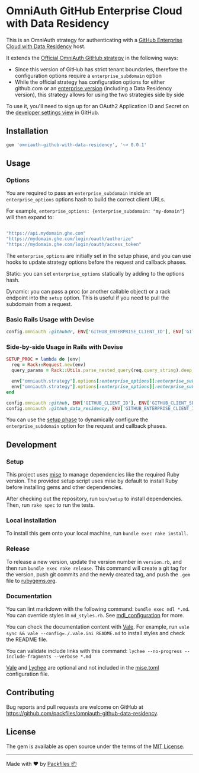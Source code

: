 # OmniAuth GitHub Enterprise Cloud with Data Residency

This is an OmniAuth strategy for authenticating with a [GitHub Enterprise Cloud with Data Residency][1] host.

It extends the [Official OmniAuth GitHub strategy][2] in the following ways:

- Since this version of GitHub has strict tenant boundaries,
therefore the configuration options require a `enterprise_subdomain` option
- While the official strategy has configuration options for either github.com or an
[enterprise version][3] (including a Data Residency version),
this strategy allows for using the two strategies side by side

To use it, you'll need to sign up for an OAuth2 Application ID and Secret
on the [developer settings view][4] in GitHub.

## Installation

```ruby
gem 'omniauth-github-with-data-residency', '~> 0.0.1'
```

## Usage

### Options

You are required to pass an `enterprise_subdomain` inside an `enterprise_options` options hash to build the correct client URLs.

For example, `enterprise_options: {enterprise_subdomain: "my-domain"}` will then expand to:

```ruby

"https://api.mydomain.ghe.com"
"https://mydomain.ghe.com/login/oauth/authorize"
"https://mydomain.ghe.com/login/oauth/access_token"

```

The `enterprise_options` are initially set in the setup phase,
and you can use hooks to update strategy options before the request and callback phases.

Static: you can set `enterprise_options` statically by adding to the options hash.

Dynamic: you can pass a proc (or another callable object) or a rack endpoint into the `setup` option.
This is useful if you need to pull the subdomain from a request.

### Basic Rails Usage with Devise

```ruby
config.omniauth :githubdr, ENV['GITHUB_ENTERPRISE_CLIENT_ID'], ENV['GITHUB_ENTERPRISE_CLIENT_SECRET'], scope: "user:email,read:user", setup: SETUP_PROC
```

### Side-by-side Usage in Rails with Devise

```ruby
SETUP_PROC = lambda do |env|
  req = Rack::Request.new(env)
  query_params = Rack::Utils.parse_nested_query(req.query_string).deep_symbolize_keys

  env["omniauth.strategy"].options[:enterprise_options][:enterprise_subdomain] = query_params[:enterprise_subdomain] if query_params[:enterprise_subdomain]
  env["omniauth.strategy"].options[:enterprise_options][:enterprise_subdomain] = query_params[:github_host].split(".").first if query_params[:github_host]
end

config.omniauth :github, ENV['GITHUB_CLIENT_ID'], ENV['GITHUB_CLIENT_SECRET'], scope: "user:email,read:user"
config.omniauth :github_data_residency, ENV['GITHUB_ENTERPRISE_CLIENT_ID'], ENV['GITHUB_ENTERPRISE_CLIENT_SECRET'], scope: "user:email,read:user", setup: SETUP_PROC
```

You can use the [setup phase][5] to dynamically configure the `enterprise_subdomain` option for the request and callback phases.

## Development

### Setup

This project uses [mise][6] to manage dependencies like the required Ruby version.
The provided setup script uses mise by default to install Ruby before installing gems and other dependencies.

After checking out the repository, run `bin/setup` to install dependencies. Then, run `rake spec` to run the tests.

### Local installation

To install this gem onto your local machine, run `bundle exec rake install`.

### Release

To release a new version, update the version number in `version.rb`, and then run `bundle exec rake release`.
This command will create a git tag for the version, push git commits and the newly created tag, and push the `.gem` file to [rubygems.org][7].

### Documentation

You can lint markdown with the following command: `bundle exec mdl *.md`. You can override styles in `md_styles.rb`. See [mdl_configuration][11] for more.

You can check the documentation content with [Vale][8]. For example, run `vale sync && vale --config=./.vale.ini README.md` to install styles and check the README file.

You can validate include links with this command: `lychee --no-progress --include-fragments --verbose *.md`

[Vale][9] and [Lychee][10] are optional and not included in the [mise.toml](./mise.toml) configuration file.

## Contributing

Bug reports and pull requests are welcome on GitHub at <https://github.com/packfiles/omniauth-github-data-residency>.

## License

The gem is available as open source under the terms of the [MIT License](https://opensource.org/license/MIT).

---

Made with :heart: by [Packfiles :package:](https://packfiles.io)

[1]: https://docs.github.com/en/enterprise-cloud@latest/admin/data-residency/about-github-enterprise-cloud-with-data-residency
[2]: https://github.com/omniauth/omniauth-github/
[3]: https://github.com/omniauth/omniauth-github/blob/master/README.md#github-enterprise-usage
[4]: https://github.com/settings/developers
[5]: https://github.com/omniauth/omniauth/wiki/Setup-Phase
[6]: http://mise.jdx.dev/
[7]: https://rubygems.org
[8]: https://vale.sh/docs
[9]: https://vale.sh/
[10]: https://lychee.cli.rs/
[11]: https://github.com/markdownlint/markdownlint/blob/main/docs/configuration.md
